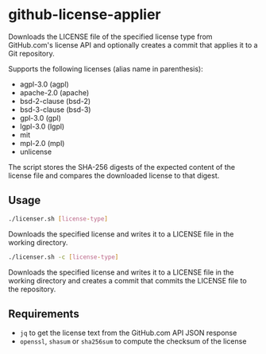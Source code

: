 # github-license-applier
Downloads the LICENSE file of the specified license type from GitHub.com's license
API and optionally creates a commit that applies it to a Git repository.

Supports the following licenses (alias name in parenthesis):

  * agpl-3.0 (agpl)
  * apache-2.0 (apache)
  * bsd-2-clause (bsd-2)
  * bsd-3-clause (bsd-3)
  * gpl-3.0 (gpl)
  * lgpl-3.0 (lgpl)
  * mit
  * mpl-2.0 (mpl)
  * unlicense

The script stores the SHA-256 digests of the expected content of the license file
and compares the downloaded license to that digest.

## Usage

```bash
./licenser.sh [license-type]
```

Downloads the specified license and writes it to a LICENSE file in the working
directory.

```bash
./licenser.sh -c [license-type]
```

Downloads the specified license and writes it to a LICENSE file in the working
directory and creates a commit that commits the LICENSE file to the repository.

## Requirements

* `jq` to get the license text from the GitHub.com API JSON response
* `openssl`, `shasum` or `sha256sum` to compute the checksum of the license
